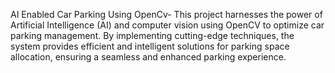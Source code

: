 AI Enabled Car Parking Using OpenCv-
This project harnesses the power of Artificial Intelligence (AI) and computer vision using OpenCV to optimize car parking management. By implementing cutting-edge techniques, the system provides efficient and intelligent solutions for parking space allocation, ensuring a seamless and enhanced parking experience.
